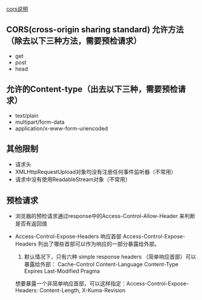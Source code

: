 [cors说明](https://fetch.spec.whatwg.org/#http-cors-protocol)
## CORS(cross-origin sharing standard) 允许方法（除去以下三种方法，需要预检请求）
* get
* post
* head

## 允许的Content-type（出去以下三种，需要预检请求）
* text/plain
* multipart/form-data
* application/x-www-form-uriencoded

## 其他限制
* 请求头
* XMLHttpRequestUpload对象均没有注册任何事件监听器（不常用）
* 请求中没有使用ReadableStream对象（不常用）

## 预检请求
* 浏览器的预检请求通过response中的Access-Control-Allow-Header 来判断是否有返回值

* Access-Control-Expose-Headers
  响应首部 Access-Control-Expose-Headers 列出了哪些首部可以作为响应的一部分暴露给外部。
  1. 默认情况下，只有六种 simple response headers （简单响应首部）可以暴露给外部：
    Cache-Control
    Content-Language
    Content-Type
    Expires
    Last-Modified
    Pragma

  想要暴露一个非简单响应首部，可以这样指定：Access-Control-Expose-Headers: Content-Length, X-Kuma-Revision